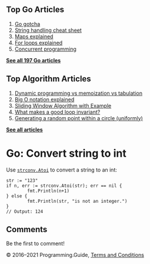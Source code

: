 



## Top Go Articles

1.  [Go gotcha](go-gotcha.html)
2.  [String handling cheat sheet](string-functions-reference-cheat-sheet.html)
3.  [Maps explained](maps-explained.html)
4.  [For loops explained](for-loop.html)
5.  [Concurrent programming](go-concurrency-tutorial.html)

[**See all 197 Go articles**](index.html)



## Top Algorithm Articles

1.  [Dynamic programming vs memoization vs tabulation](../dynamic-programming-vs-memoization-vs-tabulation.html)
2.  [Big O notation explained](../big-o-notation-explained.html)
3.  [Sliding Window Algorithm with Example](../sliding-window-example.html)
4.  [What makes a good loop invariant?](../what-makes-a-good-loop-invariant.html)
5.  [Generating a random point within a circle (uniformly)](../random-point-within-circle.html)

[**See all articles**](../index.html)

# Go: Convert string to int

Use [`strconv.Atoi`](https://golang.org/pkg/strconv/#Atoi) to convert a string to an int:

    str := "123"
    if n, err := strconv.Atoi(str); err == nil {
            fmt.Println(n+1)
    } else {
            fmt.Println(str, "is not an integer.")
    }
    // Output: 124

## Comments

Be the first to comment!

© 2016–2021 Programming.Guide, [Terms and Conditions](../terms-and-conditions.html)
